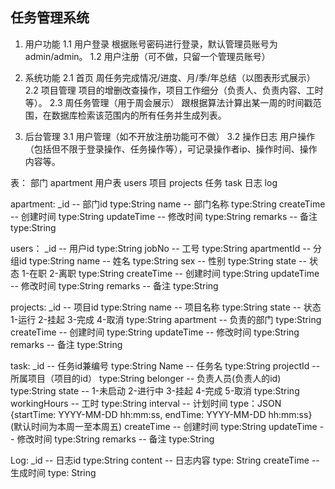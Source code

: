 ## 任务管理系统

1. 用户功能
1.1 用户登录
    根据账号密码进行登录，默认管理员账号为admin/admin。
1.2 用户注册（可不做，只留一个管理员账号）

2. 系统功能
2.1 首页
    周任务完成情况/进度、月/季/年总结（以图表形式展示）
2.2 项目管理
    项目的增删改查操作，项目工作细分（负责人、负责内容、工时等）。
2.3 周任务管理（用于周会展示）
    跟根据算法计算出某一周的时间戳范围，在数据库检索该范围内的所有任务并生成列表。


3. 后台管理
3.1 用户管理（如不开放注册功能可不做）
3.2 操作日志
    用户操作（包括但不限于登录操作、任务操作等），可记录操作者ip、操作时间、操作内容等。




表：
部门 apartment
用户表 users
项目 projects
任务 task
日志 log


apartment:
_id  -- 部门id type:String
name -- 部门名称 type:String
createTime -- 创建时间 type:String
updateTime -- 修改时间 type:String
remarks -- 备注 type:String

users：
_id -- 用户id type:String
jobNo -- 工号 type:String
apartmentId	-- 分组id type:String
name -- 姓名 type:String
sex -- 性别 type:String
state -- 状态 1-在职 2-离职 type:String
createTime -- 创建时间 type:String
updateTime -- 修改时间 type:String
remarks -- 备注 type:String

projects:
_id -- 项目id type:String
name -- 项目名称 type:String
state -- 状态 1-运行 2-挂起 3-完成 4-取消 type:String
apartment -- 负责的部门 type:String
createTime -- 创建时间 type:String
updateTime -- 修改时间 type:String
remarks -- 备注 type:String

task:
_id -- 任务id兼编号 type:String
Name -- 任务名 type:String
projectId -- 所属项目（项目的id） type:String
belonger -- 负责人员(负责人的id) type:String
state -- 1-未启动 2-进行中 3-挂起 4-完成 5-取消 type:String
workingHours -- 工时 type:String
interval -- 计划时间 type：JSON {startTime: YYYY-MM-DD hh:mm:ss, endTime: YYYY-MM-DD hh:mm:ss} (默认时间为本周一至本周五)
createTime -- 创建时间 type:String
updateTime -- 修改时间 type:String
remarks -- 备注 type:String


Log:
_id -- 日志id type:String
content -- 日志内容 type: String
createTime -- 生成时间 type: String